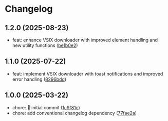 # Changelog

## 1.2.0 (2025-08-23)

* feat: enhance VSIX downloader with improved element handling and new utility functions ([be1b0e2](https://github.com/ManuelGil/chrome-one-click-vsix/commit/be1b0e2))

## 1.1.0 (2025-07-22)

* feat: implement VSIX downloader with toast notifications and improved error handling ([8296bdd](https://github.com/ManuelGil/chrome-one-click-vsix/commit/8296bdd))

## 1.0.0 (2025-03-22)

* chore: :tada: initial commit ([1c9f81c](https://github.com/ManuelGil/chrome-one-click-vsix/commit/1c9f81c))
* chore: add conventional changelog dependency ([77fae2a](https://github.com/ManuelGil/chrome-one-click-vsix/commit/77fae2a))
